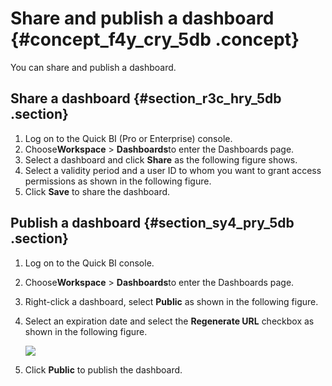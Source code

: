 # Share and publish a dashboard {#concept_f4y_cry_5db .concept}

You can share and publish a dashboard.

## Share a dashboard {#section_r3c_hry_5db .section}

1.  Log on to the Quick BI \(Pro or Enterprise\) console.
2.  Choose**Workspace** \> **Dashboards**to enter the Dashboards page.
3.  Select a dashboard and click **Share** as the following figure shows.
4.  Select a validity period and a user ID to whom you want to grant access permissions as shown in the following figure.
5.  Click **Save** to share the dashboard.

## Publish a dashboard {#section_sy4_pry_5db .section}

1.  Log on to the Quick BI console.
2.  Choose**Workspace** \> **Dashboards**to enter the Dashboards page.
3.  Right-click a dashboard, select **Public** as shown in the following figure.
4.  Select an expiration date and select the **Regenerate URL** checkbox as shown in the following figure.

    ![](http://static-aliyun-doc.oss-cn-hangzhou.aliyuncs.com/assets/img/9121/15499528831539_en-US.png)

5.  Click **Public** to publish the dashboard.

